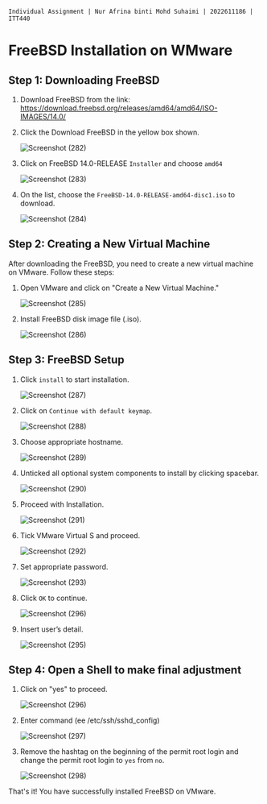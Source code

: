 `Individual Assignment | Nur Afrina binti Mohd Suhaimi | 2022611186 | ITT440`


# FreeBSD Installation on WMware

## Step 1: Downloading FreeBSD

1. Download FreeBSD from the link: https://download.freebsd.org/releases/amd64/amd64/ISO-IMAGES/14.0/

2. Click the Download FreeBSD in the yellow box shown.

    ![Screenshot (282)](https://github.com/addff/2403-ITT440/assets/166003216/f0cbb23a-b8fb-485d-83c0-9bbeebadd233)

3. Click on FreeBSD 14.0-RELEASE ``Installer`` and choose ``amd64``

    ![Screenshot (283)](https://github.com/addff/2403-ITT440/assets/166003216/a881fefc-8142-45e2-9c59-0028bddf1b29)

4. On the list, choose the ``FreeBSD-14.0-RELEASE-amd64-disc1.iso`` to download.

    ![Screenshot (284)](https://github.com/addff/2403-ITT440/assets/166003216/08b6c421-f169-4a93-9ccc-7f8dc76719b7)




## Step 2: Creating a New Virtual Machine
After downloading the FreeBSD, you need to create a new virtual machine on VMware. Follow these steps:

1. Open VMware and click on "Create a New Virtual Machine."

   ![Screenshot (285)](https://github.com/addff/2403-ITT440/assets/166003216/5bcabf30-ea93-4d0d-b3d1-716c884e21bd)



2. Install FreeBSD disk image file (.iso).

   ![Screenshot (286)](https://github.com/addff/2403-ITT440/assets/166003216/6eff97a6-20b9-4153-bb3c-060ef3735c4c)


## Step 3: FreeBSD Setup

1. Click `install` to start installation.

    ![Screenshot (287)](https://github.com/addff/2403-ITT440/assets/166003216/e19eceaa-0272-44f5-b0d6-bed02f30c581)


2. Click on `Continue with default keymap`.

   ![Screenshot (288)](https://github.com/addff/2403-ITT440/assets/166003216/958a0734-3b19-4f46-a8a3-e588cb95c26c)

3. Choose appropriate hostname.

   ![Screenshot (289)](https://github.com/addff/2403-ITT440/assets/166003216/b46e8e08-838e-45f4-891d-360126cfdfc6)

4. Unticked all optional system components to install by clicking spacebar.

   ![Screenshot (290)](https://github.com/addff/2403-ITT440/assets/166003216/ad3b2fa2-1e23-48c2-86a6-2a16e9f38556)

5. Proceed with Installation.

   ![Screenshot (291)](https://github.com/addff/2403-ITT440/assets/166003216/8e4e02f0-05bd-4342-aacd-b667b5c1f1c5)

6. Tick VMware Virtual S and proceed.

   ![Screenshot (292)](https://github.com/addff/2403-ITT440/assets/166003216/837740bb-65f5-43f1-a099-584462779b6c)

7. Set appropriate password.

      ![Screenshot (293)](https://github.com/addff/2403-ITT440/assets/166003216/602ab9b8-d13b-462d-b127-0f5c478d7490)

8. Click `OK` to continue.

   ![Screenshot (296)](https://github.com/addff/2403-ITT440/assets/166003216/ec5b763e-aef6-47dd-86a5-6eb8222a7963)

9. Insert user’s detail.

    ![Screenshot (295)](https://github.com/addff/2403-ITT440/assets/166003216/cd34c851-9989-4858-b471-b8cef8c8b933)


## Step 4: Open a Shell to make final adjustment

1. Click on "yes" to proceed.

   ![Screenshot (296)](https://github.com/addff/2403-ITT440/assets/166003216/a75addcb-0d55-4b89-b65f-36b5901e39ac)

2.  Enter command (ee /etc/ssh/sshd_config)

       ![Screenshot (297)](https://github.com/addff/2403-ITT440/assets/166003216/2778b0e5-e6b3-4051-a427-e7bdb55c0aac)

3. Remove the hashtag on the beginning of the permit root login and change the permit root
login to ``yes`` from ``no``.

    ![Screenshot (298)](https://github.com/addff/2403-ITT440/assets/166003216/e6a9d751-996b-4040-9b9f-4a9e4325552c)


That's it! You have successfully installed FreeBSD on VMware.
